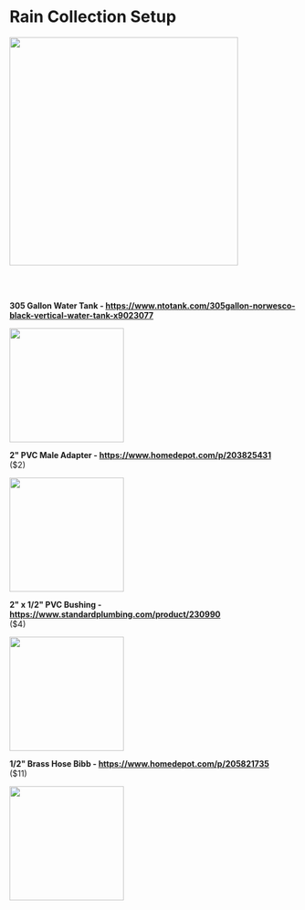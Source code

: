 # Rain Collection Setup

<img src="https://i.stack.imgur.com/arHR2.jpg" height="400">

<br><br>


**305 Gallon Water Tank - https://www.ntotank.com/305gallon-norwesco-black-vertical-water-tank-x9023077**

[<img src="https://www.ntotank.com/media/catalog/product/cache/1/image/265x265/9df78eab33525d08d6e5fb8d27136e95/n/o/norwesco-tank_40702.jpg" height="200">](https://www.ntotank.com/305gallon-norwesco-black-vertical-water-tank-x9023077)


**2" PVC Male Adapter - https://www.homedepot.com/p/203825431**
<br>($2)

[<img src="https://images.thdstatic.com/productImages/77e0cdaf-18d1-43bf-a7a2-699cd195bb9f/svn/white-charlotte-pipe-pvc-fittings-pvc-02109-1600hd-64_1000.jpg" height="200">](https://www.homedepot.com/p/203825431)


**2" x 1/2" PVC Bushing - https://www.standardplumbing.com/product/230990**
<br>($4)

[<img src="https://cdn.spsmsys.com/shared/dbi/product/image/438_422.PART2.JPG" height="200">](https://www.standardplumbing.com/product/230990)


**1/2" Brass Hose Bibb - https://www.homedepot.com/p/205821735**
<br>($11)

[<img src="https://images.thdstatic.com/productImages/9cb46641-4fb1-405e-ad79-5917e258e19b/svn/everbilt-hose-bibbs-103-053eb-64_600.jpg" height="200">](https://www.homedepot.com/p/205821735)

